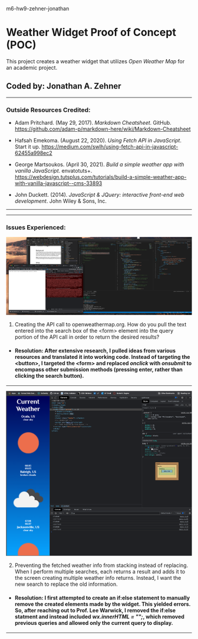 m6-hw9-zehner-jonathan

# Weather Widget Proof of Concept (POC)

This project creates a weather widget that utilizes _Open Weather Map_ for an academic project.

## Coded by: Jonathan A. Zehner

---

### **Outside Resources Credited:**

- Adam Pritchard. (May 29, 2017). _Markdown Cheatsheet_. GitHub. https://github.com/adam-p/markdown-here/wiki/Markdown-Cheatsheet

- Hafsah Emekoma. (August 22, 2020). _Using Fetch API in JavaScript_. Start it up. https://medium.com/swlh/using-fetch-api-in-javascript-62455a998ec2

- George Martsoukos. (April 30, 2021). _Build a simple weather app with vanilla JavaScript_. envatotuts+. https://webdesign.tutsplus.com/tutorials/build-a-simple-weather-app-with-vanilla-javascript--cms-33893

- John Duckett. (2014). _JavaScript & JQuery: interactive front-end web development_. John Wiley & Sons, Inc.

---

---

### **Issues Experienced:**

![alt text](images/screenshot-error-issue1.png "Screenshot of Issue # 1")

1. Creating the API call to openweathermap.org. How do you pull the text entered into the search box of the \<form> element into the query portion of the API call in order to return the desired results?

- #### **Resolution:** After extensive research, I pulled ideas from various resources and translated it into working code. Instead of targeting the \<button>, I targeted the \<form> and replaced _onclick_ with _onsubmit_ to encompass other submission methods (pressing enter, rather than clicking the search button).

---

![alt text](images/screenshot-issue2.png "Screenshot of Issue # 1")

2. Preventing the fetched weather info from stacking instead of replacing. When I perform multiple searches, each returns a result and adds it to the screen creating multiple weather info returns. Instead, I want the new search to replace the old information.

- #### **Resolution:** I first attempted to create an if:else statement to manually remove the created elements made by the widget. This yielded errors. So, after reaching out to Prof. Lee Warwick, I removed the if:else statment and instead included _wx.innerHTML = "";_, which removed previous queries and allowed only the current query to display.

---
